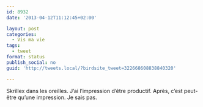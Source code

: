 ```yaml
---
id: 8932
date: '2013-04-12T11:12:45+02:00'

layout: post
categories:
  - Vis ma vie
tags:
  - tweet
format: status
publish_social: no
guid: 'http://tweets.local/?birdsite_tweet=322668608838840320'

---
```


Skrillex dans les oreilles. J’ai l’impression d’être productif. Après, c’est peut-être qu’une impression. Je sais pas.